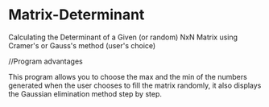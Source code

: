 # Matrix-Determinant
Calculating the Determinant of a Given (or random) NxN Matrix using Cramer's or Gauss's method (user's choice)

//Program advantages

This program allows you to choose the max and the min of the numbers generated when the user chooses to fill the matrix randomly, 
it also displays the Gaussian elimination method step by step.

